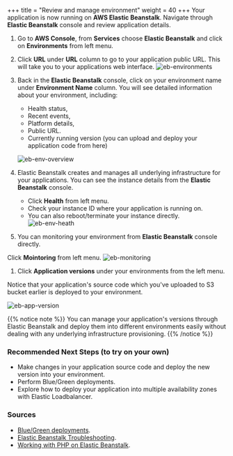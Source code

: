 +++
title = "Review and manage environment"
weight = 40
+++
Your application is now running on **AWS Elastic Beanstalk**. Navigate through **Elastic Beanstalk** console and review application details.

1. Go to **AWS Console**, from **Services** choose **Elastic Beanstalk** and click on **Environments** from left menu.
2. Click **URL** under **URL** column to go to your application public URL. This will take you to your applications web interface.
![eb-environments](/beanstalk/eb-environments.png)


3. Back in the **Elastic Beanstalk** console, click on your environment name under **Environment Name** column. You will see detailed information about your environment, including:
     - Health status,
     - Recent events, 
     - Platform details,
     - Public URL.
     - Currently running version (you can upload and deploy your application code from here)
  
    ![eb-env-overview](/beanstalk/eb-env-overview.png)
4. Elastic Beanstalk creates and manages all underlying infrastructure for your applications. You can see the instance details from the **Elastic Beanstalk** console.
    - Click **Health** from left menu.
    - Check your instance ID where your application is running on.
    - You can also reboot/terminate your instance directly.
![eb-env-heath](/beanstalk/eb-env-health.png)

5. You can monitoring your environment from **Elastic Beanstalk** console directly.

Click **Mointoring** from left menu.
![eb-monitoring](/beanstalk/eb-monitoring.png)

1. Click **Application versions** under your environments from the left menu.

Notice that your application's source code which you've uploaded to S3 bucket earlier is deployed to your environment.

![eb-app-version](/beanstalk/eb-app-version.png)

{{% notice note %}}
You can manage your application's versions through Elastic Beanstalk and deploy them into different environments easily without dealing with any underlying infrastructure provisioning. 
{{% /notice %}} 

### Recommended Next Steps (to try on your own)

- Make changes in your application source code and deploy the new version into your environment.
- Perform Blue/Green deployments.
- Explore how to deploy your application into multiple availability zones with Elastic Loadbalancer.

### Sources

- <a href="https://docs.aws.amazon.com/elasticbeanstalk/latest/dg/using-features.CNAMESwap.html" target="_blank" rel="noopener noreferrer">Blue/Green deployments</a>.
- <a href="https://docs.aws.amazon.com/elasticbeanstalk/latest/dg/troubleshooting.html" target="_blank" rel="noopener noreferrer">Elastic Beanstalk Troubleshooting</a>.
- <a href="https://docs.aws.amazon.com/elasticbeanstalk/latest/dg/create_deploy_PHP_eb.html" target="_blank" rel="noopener noreferrer">Working with PHP on Elastic Beanstalk</a>.
